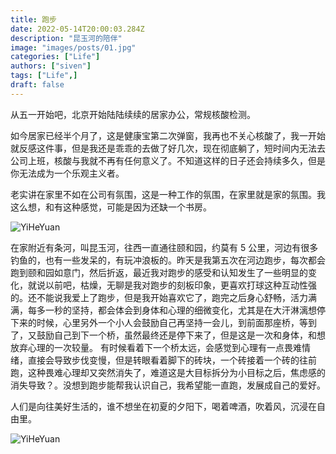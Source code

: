 ```yaml
---
title: 跑步
date: 2022-05-14T20:00:03.284Z
description: "昆玉河的陪伴"
image: "images/posts/01.jpg"
categories: ["Life"]
authors: ["siven"]
tags: ["Life",]
draft: false
---
```


从五一开始吧，北京开始陆陆续续的居家办公，常规核酸检测。

如今居家已经半个月了，这是健康宝第二次弹窗，我再也不关心核酸了，我一开始就反感这件事，但是我还是乖乖的去做了好几次，现在彻底躺了，短时间内无法去公司上班，核酸与我就不再有任何意义了。不知道这样的日子还会持续多久，但是你无法成为一个乐观主义者。

老实讲在家里不如在公司有氛围，这是一种工作的氛围，在家里就是家的氛围。我这么想，和有这种感觉，可能是因为还缺一个书房。

![YiHeYuan](/images/posts/yiheyuan.jpeg)

在家附近有条河，叫昆玉河，往西一直通往颐和园，约莫有 5 公里，河边有很多钓鱼的，也有一些发呆的，有玩冲浪板的。昨天是我第五次在河边跑步，每次都会跑到颐和园如意门，然后折返，最近我对跑步的感受和认知发生了一些明显的变化，就说以前吧，枯燥，无聊是我对跑步的刻板印象，更喜欢打球这种互动性强的。还不能说我爱上了跑步，但是我开始喜欢它了，跑完之后身心舒畅，活力满满，每多一秒的坚持，都会体会到身体和心理的细微变化，尤其是在大汗淋漓想停下来的时候，心里另外一个小人会鼓励自己再坚持一会儿，到前面那座桥，等到了，又鼓励自己到下一个桥，虽然最终还是停下来了，但是这是一次和身体，和想放弃心理的一次较量。 有时候看着下一个桥太远，会感觉到心理有一点畏难情绪，直接会导致步伐变慢，但是转眼看着脚下的砖块，一个砖接着一个砖的往前跑，这种畏难心理却又突然消失了，难道这是大目标拆分为小目标之后，焦虑感的消失导致？。没想到跑步能帮我认识自己，我希望能一直跑，发展成自己的爱好。

人们是向往美好生活的，谁不想坐在初夏的夕阳下，喝着啤酒，吹着风，沉浸在自由里。

![YiHeYuan](/images/posts/ruyimen.jpeg)
